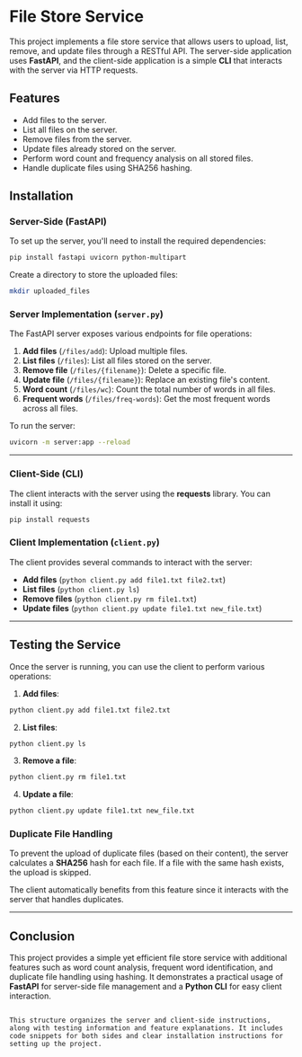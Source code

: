 


# File Store Service

This project implements a file store service that allows users to upload, list, remove, and update files through a RESTful API. The server-side application uses **FastAPI**, and the client-side application is a simple **CLI** that interacts with the server via HTTP requests.

## Features
- Add files to the server.
- List all files on the server.
- Remove files from the server.
- Update files already stored on the server.
- Perform word count and frequency analysis on all stored files.
- Handle duplicate files using SHA256 hashing.

## Installation

### Server-Side (FastAPI)

To set up the server, you'll need to install the required dependencies:

```bash
pip install fastapi uvicorn python-multipart
```

Create a directory to store the uploaded files:

```bash
mkdir uploaded_files
```

### Server Implementation (`server.py`)

The FastAPI server exposes various endpoints for file operations:

1. **Add files** (`/files/add`): Upload multiple files.
2. **List files** (`/files`): List all files stored on the server.
3. **Remove file** (`/files/{filename}`): Delete a specific file.
4. **Update file** (`/files/{filename}`): Replace an existing file's content.
5. **Word count** (`/files/wc`): Count the total number of words in all files.
6. **Frequent words** (`/files/freq-words`): Get the most frequent words across all files.



To run the server:

```bash
uvicorn -m server:app --reload
```

---

### Client-Side (CLI)

The client interacts with the server using the **requests** library. You can install it using:

```bash
pip install requests
```

### Client Implementation (`client.py`)

The client provides several commands to interact with the server:

- **Add files** (`python client.py add file1.txt file2.txt`)
- **List files** (`python client.py ls`)
- **Remove files** (`python client.py rm file1.txt`)
- **Update files** (`python client.py update file1.txt new_file.txt`)

---

## Testing the Service

Once the server is running, you can use the client to perform various operations:

1. **Add files**:

```bash
python client.py add file1.txt file2.txt
```

2. **List files**:

```bash
python client.py ls
```

3. **Remove a file**:

```bash
python client.py rm file1.txt
```

4. **Update a file**:

```bash
python client.py update file1.txt new_file.txt
```

### Duplicate File Handling

To prevent the upload of duplicate files (based on their content), the server calculates a **SHA256** hash for each file. If a file with the same hash exists, the upload is skipped.

The client automatically benefits from this feature since it interacts with the server that handles duplicates.

---

## Conclusion

This project provides a simple yet efficient file store service with additional features such as word count analysis, frequent word identification, and duplicate file handling using hashing. It demonstrates a practical usage of **FastAPI** for server-side file management and a **Python CLI** for easy client interaction.
```

This structure organizes the server and client-side instructions, along with testing information and feature explanations. It includes code snippets for both sides and clear installation instructions for setting up the project.
